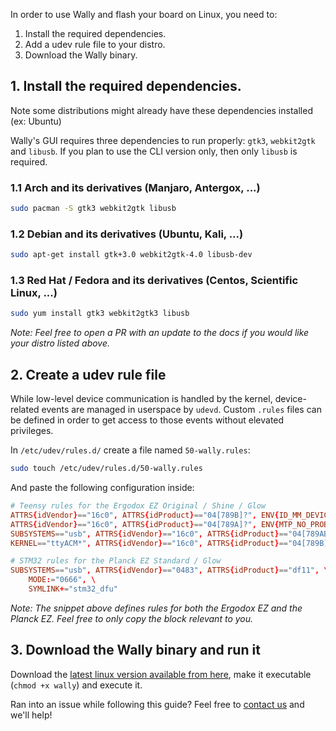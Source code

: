 In order to use Wally and flash your board on Linux, you need to:

1. Install the required dependencies.
2. Add a udev rule file to your distro.
3. Download the Wally binary.

## 1. Install the required dependencies.

Note some distributions might already have these dependencies installed (ex: Ubuntu)

Wally's GUI requires three dependencies to run properly: `gtk3`, `webkit2gtk` and `libusb`.
If you plan to use the CLI version only, then only `libusb` is required.

### 1.1 Arch and its derivatives (Manjaro, Antergox, ...)
```bash
sudo pacman -S gtk3 webkit2gtk libusb
```

### 1.2 Debian and its derivatives (Ubuntu, Kali, ...)
```bash
sudo apt-get install gtk+3.0 webkit2gtk-4.0 libusb-dev
```

### 1.3 Red Hat / Fedora and its derivatives (Centos, Scientific Linux, ...)
```bash
sudo yum install gtk3 webkit2gtk3 libusb
```

_Note: Feel free to open a PR with an update to the docs if you would like your distro listed above._

## 2. Create a udev rule file
While low-level device communication is handled by the kernel, device-related events are managed in userspace by `udevd`. Custom `.rules` files can be defined in order to get access to those events without elevated privileges.

In `/etc/udev/rules.d/` create a file named `50-wally.rules`:
```bash
sudo touch /etc/udev/rules.d/50-wally.rules
```

And paste the following configuration inside:

```conf
# Teensy rules for the Ergodox EZ Original / Shine / Glow
ATTRS{idVendor}=="16c0", ATTRS{idProduct}=="04[789B]?", ENV{ID_MM_DEVICE_IGNORE}="1"
ATTRS{idVendor}=="16c0", ATTRS{idProduct}=="04[789A]?", ENV{MTP_NO_PROBE}="1"
SUBSYSTEMS=="usb", ATTRS{idVendor}=="16c0", ATTRS{idProduct}=="04[789ABCD]?", MODE:="0666"
KERNEL=="ttyACM*", ATTRS{idVendor}=="16c0", ATTRS{idProduct}=="04[789B]?", MODE:="0666"

# STM32 rules for the Planck EZ Standard / Glow
SUBSYSTEMS=="usb", ATTRS{idVendor}=="0483", ATTRS{idProduct}=="df11", \
    MODE:="0666", \
    SYMLINK+="stm32_dfu"
```

_Note: The snippet above defines rules for both the Ergodox EZ and the Planck EZ. Feel free to only copy the block relevant to you._

## 3. Download the Wally binary and run it

Download the [latest linux version available from here](https://configure.ergodox-ez.com/wally/linux), make it executable (`chmod +x wally`) and execute it.

Ran into an issue while following this guide? Feel free to [contact us](mailto:contact@ergodox-ez.com) and we'll help!